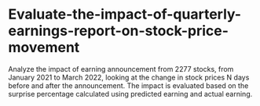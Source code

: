 # Evaluate-the-impact-of-quarterly-earnings-report-on-stock-price-movement
Analyze the impact of earning announcement from 2277 stocks, from January 2021 to March 2022, looking at the change in stock prices N days before and after the announcement. The impact is evaluated based on the surprise percentage calculated using predicted earning and actual earning.
